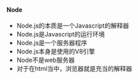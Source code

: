 #### Node
- Node.js的本质是一个Javascript的解释器
- Node.js是Javascript的运行环境
- Node.js是一个服务器程序
- Node.js本身是使用的V8引擎
- Node不是web服务器
- 对于在html当中，浏览器就是充当的解释器
